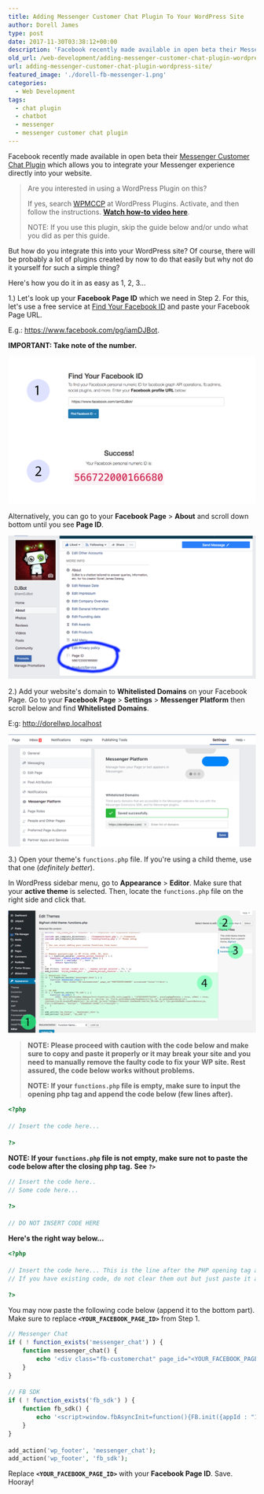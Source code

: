 ```yaml
---
title: Adding Messenger Customer Chat Plugin To Your WordPress Site
author: Dorell James
type: post
date: 2017-11-30T03:38:12+00:00
description: 'Facebook recently made available in open beta their Messenger Customer Chat Plugin which allows you to integrate your Messenger experience…'
old_url: /web-development/adding-messenger-customer-chat-plugin-wordpress-site/
url: adding-messenger-customer-chat-plugin-wordpress-site/
featured_image: './dorell-fb-messenger-1.png'
categories:
  - Web Development
tags:
  - chat plugin
  - chatbot
  - messenger
  - messenger customer chat plugin
---
```


Facebook recently made available in open beta their [Messenger Customer Chat Plugin][1] which allows you to integrate your Messenger experience directly into your website.

> Are you interested in using a WordPress Plugin on this?
>
> If yes, search <a href="https://wordpress.org/plugins/wp-messenger-customer-chat/">WPMCCP</a> at WordPress Plugins. Activate, and then follow the instructions. <a href="/blog/wordpress-messenger-customer-chat-plugin-installation/"><strong>Watch how-to video here</strong></a>.
>
> NOTE: If you use this plugin, skip the guide below and/or undo what you did as per this guide.

But how do you integrate this into your WordPress site? Of course, there will be probably a lot of plugins created by now to do that easily but why not do it yourself for such a simple thing?

Here's how you do it in as easy as 1, 2, 3&#8230;

1.) Let's look up your **Facebook Page ID** which we need in Step 2. For this, let's use a free service at <a href="https://findmyfbid.in/" target="_blank" rel="noopener">Find Your Facebook ID</a> and paste your Facebook Page URL.

E.g.: https://www.facebook.com/pg/iamDJBot.

**IMPORTANT: Take note of the number.**

![](./findfbid.jpg)

Alternatively, you can go to your **Facebook Page** > **About** and scroll down bottom until you see **Page ID**.

![](./Screen-Shot-2017-11-30-at-11.26.41-AM.png)

2.) Add your website's domain to **Whitelisted Domains** on your Facebook Page. Go to your **Facebook Page** > **Settings** > **Messenger Platform** then scroll below and find **Whitelisted Domains**.

E:g: http://dorellwp.localhost

![](./messenger-whitelist-domain.png)

3.) Open your theme's `functions.php` file. If you're using a child theme, use that one (_definitely better_).

In WordPress sidebar menu, go to **Appearance** > **Editor**. Make sure that your **active theme** is selected. Then, locate the `functions.php` file on the right side and click that.

![](./accessing-functions.jpg)

> **NOTE: Please proceed with caution with the code below and make sure to copy and paste it properly or it may break your site and you need to manually remove the faulty code to fix your WP site. Rest assured, the code below works without problems.**
>
> **NOTE: If your `functions.php` file is empty, make sure to input the opening php tag and append the code below (few lines after).**

```php
<?php

// Insert the code here...

?>
```

**NOTE: If your `functions.php` file is not empty, make sure not to paste the code below after the closing php tag.**
**See `?>`**

```php
// Insert the code here..
// Some code here...

?>

// DO NOT INSERT CODE HERE

```

**Here's the right way below&#8230;**

```php
<?php

// Insert the code here... This is the line after the PHP opening tag and/or before the PHP closing tag
// If you have existing code, do not clear them out but just paste it above or below but always remember insert in between the opening and closing tags

?>
```

You may now paste the following code below (append it to the bottom part). Make sure to replace **`<YOUR_FACEBOOK_PAGE_ID>`** from Step 1.

```php
// Messenger Chat
if ( ! function_exists('messenger_chat') ) {
    function messenger_chat() {
        echo '<div class="fb-customerchat" page_id="<YOUR_FACEBOOK_PAGE_ID>" minimized="false"></div>';
    }
}

// FB SDK
if ( ! function_exists('fb_sdk') ) {
    function fb_sdk() {
        echo '<script>window.fbAsyncInit=function(){FB.init({appId : "1678638095724206", autoLogAppEvents : true, xfbml : true, version : "v2.11"});}; (function(d, s, id){var js, fjs=d.getElementsByTagName(s)[0]; if (d.getElementById(id)){return;}js=d.createElement(s); js.id=id; js.src="https://connect.facebook.net/en_US/xfbml.customerchat.js"; fjs.parentNode.insertBefore(js, fjs);}(document, "script", "facebook-jssdk"));</script>';
    }
}

add_action('wp_footer', 'messenger_chat');
add_action('wp_footer', 'fb_sdk');
```

Replace **`<YOUR_FACEBOOK_PAGE_ID>`** with your **Facebook Page ID**. Save. Hooray!

[1]: https://developers.facebook.com/docs/messenger-platform/discovery/customer-chat-plugin
